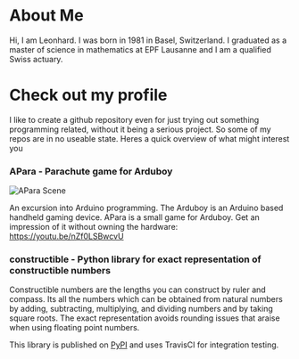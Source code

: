 # About Me
Hi, I am Leonhard. I was born in 1981 in Basel, Switzerland. I graduated as a master of science in mathematics at EPF Lausanne and I am a qualified Swiss actuary.

# Check out my profile
I like to create a github repository even for just trying out something programming related, without it being a serious project. So some of my repos are 
in no useable state. Heres a quick overview of what might interest you

### APara - Parachute game for Arduboy
![APara Scene](https://raw.githubusercontent.com/leovt/APara/master/APara.gif)

An excursion into Arduino programming. The Arduboy is an Arduino based handheld gaming device. APara is a small game for Arduboy. Get an impression of it without owning the hardware: https://youtu.be/nZf0LSBwcvU

### constructible - Python library for exact representation of constructible numbers
Constructible numbers are the lengths you can construct by ruler and compass. Its all the numbers which can be obtained from natural numbers by adding, subtracting, multiplying, and dividing numbers and by taking square roots. The exact representation avoids rounding issues that araise when using floating point numbers. 

This library is published on [PyPI](https://pypi.org/project/constructible/) and uses TravisCI for integration testing.


